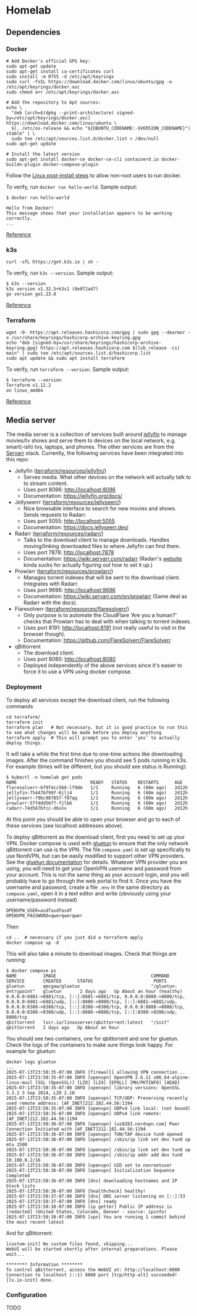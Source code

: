 # Homelab

## Dependencies

### Docker

    # Add Docker's official GPG key:
    sudo apt-get update
    sudo apt-get install ca-certificates curl
    sudo install -m 0755 -d /etc/apt/keyrings
    sudo curl -fsSL https://download.docker.com/linux/ubuntu/gpg -o /etc/apt/keyrings/docker.asc
    sudo chmod a+r /etc/apt/keyrings/docker.asc

    # Add the repository to Apt sources:
    echo \
      "deb [arch=$(dpkg --print-architecture) signed-by=/etc/apt/keyrings/docker.asc] https://download.docker.com/linux/ubuntu \
      $(. /etc/os-release && echo "${UBUNTU_CODENAME:-$VERSION_CODENAME}") stable" | \
      sudo tee /etc/apt/sources.list.d/docker.list > /dev/null
    sudo apt-get update

    # Install the latest version
    sudo apt-get install docker-ce docker-ce-cli containerd.io docker-buildx-plugin docker-compose-plugin

Follow the [Linux post-install steps](https://docs.docker.com/engine/install/linux-postinstall/) to allow non-root users
to run docker.

To verify, run `docker run hello-world`. Sample output:

    $ docker run hello-world

    Hello from Docker!
    This message shows that your installation appears to be working correctly.
    ...

[Reference](https://docs.docker.com/engine/install/ubuntu/#install-using-the-repository)

### k3s

    curl -sfL https://get.k3s.io | sh -

To verify, run `k3s --version`. Sample output:

    $ k3s --version
    k3s version v1.32.5+k3s1 (8e8f2a47)
    go version go1.23.8

[Reference](https://docs.k3s.io/quick-start)

### Terraform

    wget -O- https://apt.releases.hashicorp.com/gpg | sudo gpg --dearmor -o /usr/share/keyrings/hashicorp-archive-keyring.gpg
    echo "deb [signed-by=/usr/share/keyrings/hashicorp-archive-keyring.gpg] https://apt.releases.hashicorp.com $(lsb_release -cs) main" | sudo tee /etc/apt/sources.list.d/hashicorp.list
    sudo apt update && sudo apt install terraform

To verify, run `terraform --version`. Sample output:

    $ terraform --version
    Terraform v1.12.2
    on linux_amd64

[Reference](https://developer.hashicorp.com/terraform/tutorials/aws-get-started/install-cli#install-terraform)

## Media server

The media server is a collection of services built around [jellyfin](https://jellyfin.org/) to manage movies/tv shows
and serve them to devices on the local network, e.g. smart(-ish) tvs, laptops, and phones. The other services are from
the [Servarr](https://wiki.servarr.com/) stack. Currently, the following services have been integrated into this repo:

- Jellyfin ([terraform/resources/jellyfin/](terraform/resources/jellyfin/))
    - Serves media. What other devices on the network will actually talk to to stream content.
    - Uses port 8096: <http://localhost:8096>
    - Documentation: <https://jellyfin.org/docs/>
- Jellyseerrr ([terraform/resources/jellyseerr/](terraform/resources/jellyseerr/))
    - Nice browsable interface to search for new movies and shows. Sends requests to Radarr.
    - Uses port 5055: <http://localhost:5055>
    - Documentation: <https://docs.jellyseerr.dev/>
- Radarr ([terraform/resources/radarr/](terraform/resources/radarr/))
    - Talks to the download client to manage downloads. Handles moving/linking downloaded files to where Jellyfin can
    find them.
    - Uses port 7878: <http://localhost:7878>
    - Documentation: <https://wiki.servarr.com/radarr> (Radarr's [website](https://radarr.video) kinda sucks for
    actually figuring out how to set it up.)
- Prowlarr ([terraform/resources/prowlarr/](terraform/resources/prowlarr/))
    - Manages torrent indexes that will be sent to the download client. Integrates with Radarr.
    - Uses port 9696: <http://localhost:9696>
    - Documentation: <https://wiki.servarr.com/en/prowlarr> (Same deal as Radarr with the docs).
- Flaresolverr ([terraform/resources/flaresolverr/](terraform/resources/flaresolverr/))
    - Only purpose is to automate the CloudFlare 'Are you a human?' checks that Prowlarr has to deal with when talking
    to torrent indexes.
    - Uses port 8191: <http://localhost:8191> (not really useful to visit in the browser though).
    - Documentation: <https://github.com/FlareSolverr/FlareSolverr>
- qBittorrent
    - The download client.
    - Uses port 8080: <http://localhost:8080>
    - Deployed independently of the above services since it's easier to force it to use a VPN using docker compose.

### Deployment

To deploy all services except the download client, run the following commands

    cd terraform/
    terraform init
    terraform plan   # Not necessary, but it is good practice to run this to see what changes will be made before you deploy anything
    terraform apply  # This will prompt you to enter 'yes' to actually deploy things.

It will take a while the first time due to one-time actions like downloading images. After the command finishes you
should see 5 pods running in k3s. For example (times will be different, but you should see status is Running):

    $ kubectl -n homelab get pods
    NAME                            READY   STATUS    RESTARTS      AGE
    flaresolverr-6f9f4cc568-lf9dm   1/1     Running   6 (60m ago)   2d12h
    jellyfin-75447bf99f-6jlj4       1/1     Running   6 (60m ago)   2d12h
    jellyseerr-79bc987857-f87qq     1/1     Running   6 (60m ago)   2d12h
    prowlarr-57fddd56f7-fjlb6       1/1     Running   6 (60m ago)   2d12h
    radarr-74d567bfcc-d6snv         1/1     Running   6 (60m ago)   2d12h

At this point you should be able to open your browser and go to each of these services (see localhost addresses above).

To deploy qBittorrent as the download client, first you need to set up your VPN. Docker compose is used with
[gluetun](https://github.com/qdm12/gluetun) to ensure that the only network qBittorrent can use is the VPN. The file
`compose.yaml` is set up specifically to use NordVPN, but can be easily modified to support other VPN providers. See the
[gluetun documentation](https://github.com/qdm12/gluetun-wiki/tree/main/setup/providers) for details. Whatever VPN
provider you are using, you will need to get your OpenVPN username and password from your account. This is not the same
thing as your account login, and you will probably have to go through the web portal to find it. Once you have the
username and password, create a file `.env` in the same directory as `compose.yaml`, open it in a text editor and write
(obviously using your username/password instead)

    OPENVPN_USER=asdfasdfasdf
    OPENVPN_PASSWORD=qwerqwerqwer

Then

    cd ..  # necessary if you just did a terraform apply
    docker compose up -d

This will also take a minute to download images. Check that things are running:

    $ docker compose ps
    NAME          IMAGE                                    COMMAND                 SERVICE       CREATED      STATUS                       PORTS
    gluetun       qmcgaw/gluetun                           "/gluetun-entrypoint"   gluetun       2 days ago   Up About an hour (healthy)   0.0.0.0:6881->6881/tcp, [::]:6881->6881/tcp, 0.0.0.0:8080->8080/tcp, 0.0.0.0:6881->6881/udp, [::]:8080->8080/tcp, [::]:6881->6881/udp, 0.0.0.0:8388->8388/tcp, [::]:8388->8388/tcp, 0.0.0.0:8888->8888/tcp, 0.0.0.0:8388->8388/udp, [::]:8888->8888/tcp, [::]:8388->8388/udp, 8000/tcp
    qbittorrent   lscr.io/linuxserver/qbittorrent:latest   "/init"                 qbittorrent   2 days ago   Up About an hour

You should see two containers, one for qbittorrent and one for gluetun. Check the logs of the containers to make sure
things look happy. For example for gluetun:

    docker logs gluetun
    ...
    2025-07-13T23:50:35-07:00 INFO [firewall] allowing VPN connection...
    2025-07-13T23:50:35-07:00 INFO [openvpn] OpenVPN 2.6.11 x86_64-alpine-linux-musl [SSL (OpenSSL)] [LZO] [LZ4] [EPOLL] [MH/PKTINFO] [AEAD]
    2025-07-13T23:50:35-07:00 INFO [openvpn] library versions: OpenSSL 3.3.2 3 Sep 2024, LZO 2.10
    2025-07-13T23:50:35-07:00 INFO [openvpn] TCP/UDP: Preserving recently used remote address: [AF_INET]212.102.44.56:1194
    2025-07-13T23:50:35-07:00 INFO [openvpn] UDPv4 link local: (not bound)
    2025-07-13T23:50:35-07:00 INFO [openvpn] UDPv4 link remote: [AF_INET]212.102.44.56:1194
    2025-07-13T23:50:36-07:00 INFO [openvpn] [us8283.nordvpn.com] Peer Connection Initiated with [AF_INET]212.102.44.56:1194
    2025-07-13T23:50:36-07:00 INFO [openvpn] TUN/TAP device tun0 opened
    2025-07-13T23:50:36-07:00 INFO [openvpn] /sbin/ip link set dev tun0 up mtu 1500
    2025-07-13T23:50:36-07:00 INFO [openvpn] /sbin/ip link set dev tun0 up
    2025-07-13T23:50:36-07:00 INFO [openvpn] /sbin/ip addr add dev tun0 10.100.0.2/16
    2025-07-13T23:50:36-07:00 INFO [openvpn] UID set to nonrootuser
    2025-07-13T23:50:36-07:00 INFO [openvpn] Initialization Sequence Completed
    2025-07-13T23:50:36-07:00 INFO [dns] downloading hostnames and IP block lists
    2025-07-13T23:50:36-07:00 INFO [healthcheck] healthy!
    2025-07-13T23:50:37-07:00 INFO [dns] DNS server listening on [::]:53
    2025-07-13T23:50:37-07:00 INFO [dns] ready
    2025-07-13T23:50:38-07:00 INFO [ip getter] Public IP address is [redacted] (United States, Colorado, Denver - source: ipinfo)
    2025-07-13T23:50:38-07:00 INFO [vpn] You are running 1 commit behind the most recent latest

And for qBittorrent:

    [custom-init] No custom files found, skipping...
    WebUI will be started shortly after internal preparations. Please wait...

    ******** Information ********
    To control qBittorrent, access the WebUI at: http://localhost:8080
    Connection to localhost (::1) 8080 port [tcp/http-alt] succeeded!
    [ls.io-init] done.

### Configuration

TODO
